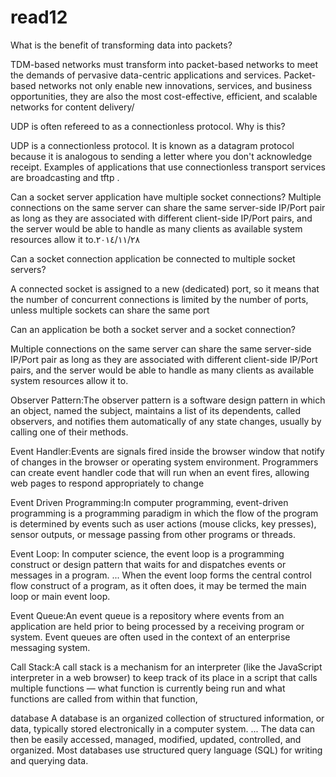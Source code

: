 # read12
What is the benefit of transforming data into packets?

TDM-based networks must transform into packet-based networks to meet the demands of pervasive data-centric applications and services. Packet-based networks not only enable new innovations, services, and business opportunities, they are also the most cost-effective, efficient, and scalable networks for content delivery/

UDP is often refereed to as a connectionless protocol. Why is this?

UDP is a connectionless protocol. It is known as a datagram protocol because it is analogous to sending a letter where you don't acknowledge receipt. Examples of applications that use connectionless transport services are broadcasting and tftp .


Can a socket server application have multiple socket connections?
Multiple connections on the same server can share the same server-side IP/Port pair as long as they are associated with different client-side IP/Port pairs, and the server would be able to handle as many clients as available system resources allow it to.٢٨‏/١١‏/٢٠١٤


Can a socket connection application be connected to multiple socket servers?

A connected socket is assigned to a new (dedicated) port, so it means that the number of concurrent connections is limited by the number of ports, unless multiple sockets can share the same port

Can an application be both a socket server and a socket connection?

Multiple connections on the same server can share the same server-side IP/Port pair as long as they are associated with different client-side IP/Port pairs, and the server would be able to handle as many clients as available system resources allow it to.

Observer Pattern:The observer pattern is a software design pattern in which an object, named the subject, maintains a list of its dependents, called observers, and notifies them automatically of any state changes, usually by calling one of their methods.


Event Handler:Events are signals fired inside the browser window that notify of changes in the browser or operating system environment. Programmers can create event handler code that will run when an event fires, allowing web pages to respond appropriately to change

Event Driven Programming:In computer programming, event-driven programming is a programming paradigm in which the flow of the program is determined by events such as user actions (mouse clicks, key presses), sensor outputs, or message passing from other programs or threads.

Event Loop: In computer science, the event loop is a programming construct or design pattern that waits for and dispatches events or messages in a program. ... When the event loop forms the central control flow construct of a program, as it often does, it may be termed the main loop or main event loop.

Event Queue:An event queue is a repository where events from an application are held prior to being processed by a receiving program or system. Event queues are often used in the context of an enterprise messaging system.

Call Stack:A call stack is a mechanism for an interpreter (like the JavaScript interpreter in a web browser) to keep track of its place in a script that calls multiple functions — what function is currently being run and what functions are called from within that function,

database
A database is an organized collection of structured information, or data, typically stored electronically in a computer system. ... The data can then be easily accessed, managed, modified, updated, controlled, and organized. Most databases use structured query language (SQL) for writing and querying data.
